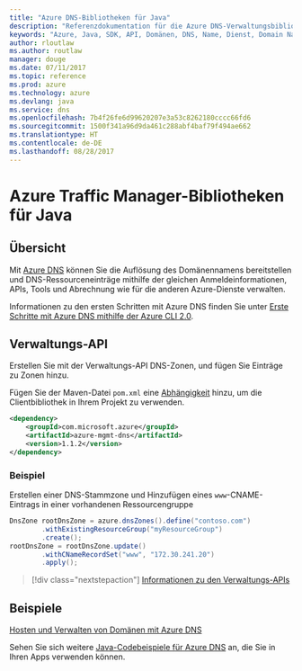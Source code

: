 ```yaml
---
title: "Azure DNS-Bibliotheken für Java"
description: "Referenzdokumentation für die Azure DNS-Verwaltungsbibliotheken für Java"
keywords: "Azure, Java, SDK, API, Domänen, DNS, Name, Dienst, Domain Name Service"
author: rloutlaw
ms.author: routlaw
manager: douge
ms.date: 07/11/2017
ms.topic: reference
ms.prod: azure
ms.technology: azure
ms.devlang: java
ms.service: dns
ms.openlocfilehash: 7b4f26fe6d99620207e3a53c8262180cccc66fd6
ms.sourcegitcommit: 1500f341a96d9da461c288abf4baf79f494ae662
ms.translationtype: HT
ms.contentlocale: de-DE
ms.lasthandoff: 08/28/2017
---
```

# <a name="azure-traffic-manager-libraries-for-java"></a>Azure Traffic Manager-Bibliotheken für Java

## <a name="overview"></a>Übersicht

Mit [Azure DNS](/azure/dns/dns-overview) können Sie die Auflösung des Domänennamens bereitstellen und DNS-Ressourceneinträge mithilfe der gleichen Anmeldeinformationen, APIs, Tools und Abrechnung wie für die anderen Azure-Dienste verwalten.

Informationen zu den ersten Schritten mit Azure DNS finden Sie unter [Erste Schritte mit Azure DNS mithilfe der Azure CLI 2.0](/azure/dns/dns-getstarted-cli).

## <a name="management-api"></a>Verwaltungs-API

Erstellen Sie mit der Verwaltungs-API DNS-Zonen, und fügen Sie Einträge zu Zonen hinzu.

Fügen Sie der Maven-Datei `pom.xml` eine [Abhängigkeit](https://maven.apache.org/guides/getting-started/index.html#How_do_I_use_external_dependencies) hinzu, um die Clientbibliothek in Ihrem Projekt zu verwenden.

```XML
<dependency>
    <groupId>com.microsoft.azure</groupId>
    <artifactId>azure-mgmt-dns</artifactId>
    <version>1.1.2</version>
</dependency>
```   

### <a name="example"></a>Beispiel

Erstellen einer DNS-Stammzone und Hinzufügen eines `www`-CNAME-Eintrags in einer vorhandenen Ressourcengruppe

```java
DnsZone rootDnsZone = azure.dnsZones().define("contoso.com")
        .withExistingResourceGroup("myResourceGroup")
        .create();
rootDnsZone = rootDnsZone.update()
        .withCNameRecordSet("www", "172.30.241.20")
        .apply();
```

> [!div class="nextstepaction"]
> [Informationen zu den Verwaltungs-APIs](/java/api/overview/azure/dns/managementapi)

## <a name="samples"></a>Beispiele

[Hosten und Verwalten von Domänen mit Azure DNS](https://github.com/Azure-Samples/dns-java-host-and-manage-your-domains)

Sehen Sie sich weitere [Java-Codebeispiele für Azure DNS](https://azure.microsoft.com/resources/samples/?platform=java&term=dns) an, die Sie in Ihren Apps verwenden können.